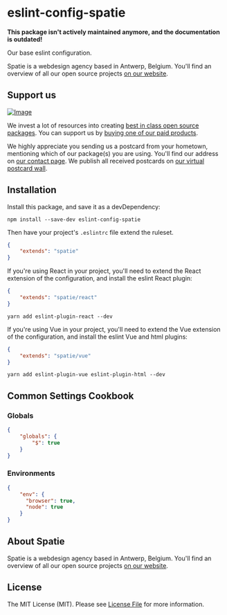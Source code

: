 # eslint-config-spatie

**This package isn't actively maintained anymore, and the documentation is outdated!**

Our base eslint configuration.

Spatie is a webdesign agency based in Antwerp, Belgium. You'll find an overview of all our open source projects [on our website](https://spatie.be/opensource).

## Support us

[![Image](https://github-ads.s3.eu-central-1.amazonaws.com/eslint-config-spatie.jpg)](https://spatie.be/github-ad-click/eslint-config-spatie)

We invest a lot of resources into creating [best in class open source packages](https://spatie.be/open-source). You can support us by [buying one of our paid products](https://spatie.be/open-source/support-us).

We highly appreciate you sending us a postcard from your hometown, mentioning which of our package(s) you are using. You'll find our address on [our contact page](https://spatie.be/about-us). We publish all received postcards on [our virtual postcard wall](https://spatie.be/open-source/postcards).

## Installation

Install this package, and save it as a devDependency:

```
npm install --save-dev eslint-config-spatie
```

Then have your project's `.eslintrc` file extend the ruleset.

```json
{
    "extends": "spatie"
}
```

If you're using React in your project, you'll need to extend the React extension of the configuration, and install the eslint React plugin:

```json
{
    "extends": "spatie/react"
}
```

```
yarn add eslint-plugin-react --dev
```

If you're using Vue in your project, you'll need to extend the Vue extension of the configuration, and install the eslint Vue and html plugins:

```json
{
    "extends": "spatie/vue"
}
```

```
yarn add eslint-plugin-vue eslint-plugin-html --dev
```

## Common Settings Cookbook

### Globals

```json
{
    "globals": {
        "$": true
    }
}
```

### Environments

```json
{
    "env": {
      "browser": true,
      "node": true
    }
}
```

## About Spatie

Spatie is a webdesign agency based in Antwerp, Belgium. You'll find an overview of all our open source projects [on our website](https://spatie.be/opensource).

## License

The MIT License (MIT). Please see [License File](LICENSE.md) for more information.
